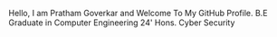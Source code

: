 Hello, I am Pratham Goverkar and Welcome To My GitHub Profile.
B.E Graduate in Computer Engineering 24' Hons. Cyber Security
